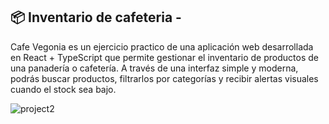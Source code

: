 
## 📦 Inventario de cafeteria - 
Cafe Vegonia es un ejercicio practico de una aplicación web desarrollada en React + TypeScript que permite gestionar el inventario de productos de una panadería o cafetería.
A través de una interfaz simple y moderna, podrás buscar productos, filtrarlos por categorías y recibir alertas visuales cuando el stock sea bajo.

![project2](https://github.com/user-attachments/assets/81d10573-79f6-4c6f-9fa9-9da05593c0a8)
